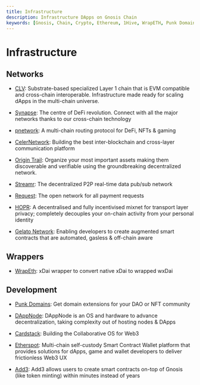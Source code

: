 ```yaml
---
title: Infrastructure 
description: Infrastructure DApps on Gnosis Chain
keywords: [Gnosis, Chain, Crypto, Ethereum, 1Hive, WrapETH, Punk Domains, Origin Trail, Streamr Network, Orchid, Colony, Hopr, DAppNode, Circles, Cardstack, Request]
---
```


# Infrastructure

## Networks

* [CLV](https://clv.org/): Substrate-based specialized Layer 1 chain that is EVM compatible and cross-chain interoperable. Infrastructure made ready for scaling dApps in the multi-chain universe.

* [Synapse](https://synapse.network): The centre of DeFi revolution. Connect with all the major networks thanks to our cross-chain technology

* [pnetwork](https://p.network/): A multi-chain routing protocol for DeFi, NFTs & gaming 

* [CelerNetwork](https://celer.network): Building the best inter-blockchain and cross-layer communication platform

* [Origin Trail](https://origintrail.io/): Organize your most important assets making them discoverable and verifiable using the groundbreaking decentralized network.

* [Streamr](https://streamr.network): The decentralized P2P real-time data pub/sub network

* [Request](https://request.network): The open network for all payment requests 

* [HOPR](https://hoprnet.org): A decentralised and fully incentivised mixnet for transport layer privacy; completely decouples your on-chain activity from your personal identity

* [Gelato Network](https://www.gelato.network/): Enabling developers to create augmented smart contracts
that are automated, gasless & off-chain aware

## Wrappers

* [WrapEth](https://wrapeth.com/): xDai wrapper to convert native xDai to wrapped wxDai

## Development

* [Punk Domains](https://punk.domains): Get domain extensions for your DAO or NFT community

* [DAppNode](https://dappnode.io): DAppNode is an OS and hardware to advance decentralization, taking complexity out of hosting nodes & DApps

* [Cardstack](https://cardstack.com): Building the Collaborative OS for Web3

* [Etherspot](https://etherspot.io): Multi-chain self-custody Smart Contract Wallet platform that provides solutions for dApps, game and wallet developers to deliver frictionless Web3 UX
* [Add3](https://www.add3.io/): Add3 allows users to create smart contracts on-top of Gnosis (like token minting) within minutes instead of years
